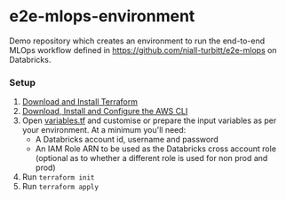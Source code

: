 # e2e-mlops-environment
Demo repository which creates an environment to run the end-to-end MLOps workflow defined in https://github.com/niall-turbitt/e2e-mlops on Databricks.

### Setup

1. [Download and Install Terraform](https://www.terraform.io/downloads)
2. [Download, Install and Configure the AWS CLI](https://docs.aws.amazon.com/cli/latest/userguide/getting-started-install.html)
3. Open [variables.tf](variables.tf) and customise or prepare the input variables as per your environment. At a minimum you'll need:
    * A Databricks account id, username and password
    * An IAM Role ARN to be used as the Databricks cross account role (optional as to whether a different role is used for non prod and prod)
4. Run ```terraform init```
5. Run ```terraform apply```
